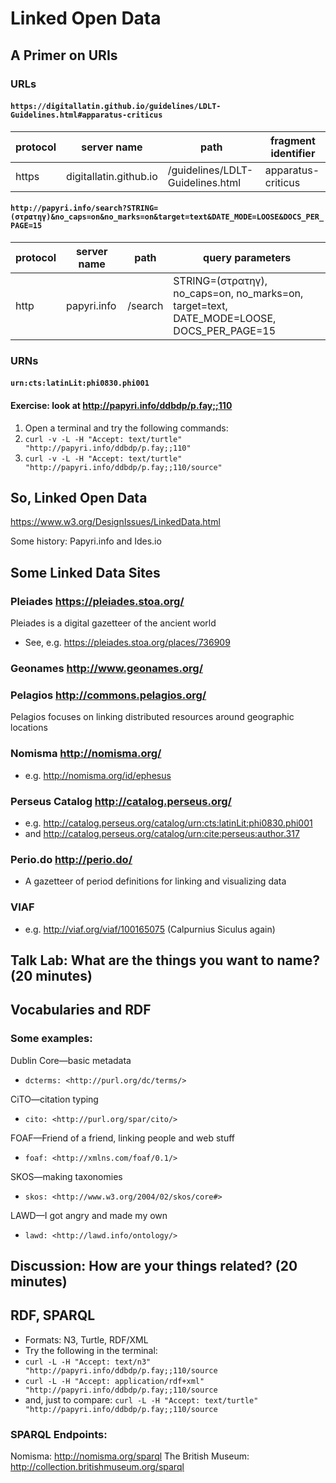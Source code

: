 # Linked Open Data

## A Primer on URIs

### URLs
#### `https://digitallatin.github.io/guidelines/LDLT-Guidelines.html#apparatus-criticus`

|protocol|server name|path|fragment identifier|
|--------|-----------|----|-------------------|
|https|digitallatin.github.io|/guidelines/LDLT-Guidelines.html|apparatus-criticus|

#### `http://papyri.info/search?STRING=(στρατηγ)&no_caps=on&no_marks=on&target=text&DATE_MODE=LOOSE&DOCS_PER_PAGE=15`
|protocol|server name|path|query parameters|
|--------|-----------|----|-------------------|
|http|papyri.info|/search|STRING=(στρατηγ), no_caps=on, no_marks=on, target=text, DATE_MODE=LOOSE, DOCS_PER_PAGE=15|

### URNs
#### `urn:cts:latinLit:phi0830.phi001`

#### Exercise: look at <http://papyri.info/ddbdp/p.fay;;110>
 1. Open a terminal and try the following commands:
 2. `curl -v -L -H "Accept: text/turtle" "http://papyri.info/ddbdp/p.fay;;110"`
 3. `curl -v -L -H "Accept: text/turtle" "http://papyri.info/ddbdp/p.fay;;110/source"`

## So, Linked Open Data
<https://www.w3.org/DesignIssues/LinkedData.html>

Some history: Papyri.info and Ides.io

## Some Linked Data Sites

### Pleiades <https://pleiades.stoa.org/>
Pleiades is a digital gazetteer of the ancient world
 * See, e.g. <https://pleiades.stoa.org/places/736909>

### Geonames <http://www.geonames.org/>

### Pelagios <http://commons.pelagios.org/>
Pelagios focuses on linking distributed resources around geographic locations

### Nomisma <http://nomisma.org/>
 * e.g. <http://nomisma.org/id/ephesus>

### Perseus Catalog <http://catalog.perseus.org/>
 * e.g. <http://catalog.perseus.org/catalog/urn:cts:latinLit:phi0830.phi001>
 * and <http://catalog.perseus.org/catalog/urn:cite:perseus:author.317>

### Perio.do <http://perio.do/>
 * A gazetteer of period definitions for linking and visualizing data

### VIAF
 * e.g. <http://viaf.org/viaf/100165075> (Calpurnius Siculus again)

## Talk Lab: What are the things you want to name? (20 minutes)

## Vocabularies and RDF

### Some examples:

Dublin Core—basic metadata
 * `dcterms: <http://purl.org/dc/terms/>`

CiTO—citation typing
 * `cito: <http://purl.org/spar/cito/>`

FOAF—Friend of a friend, linking people and web stuff
 * `foaf: <http://xmlns.com/foaf/0.1/>`

SKOS—making taxonomies
 * `skos: <http://www.w3.org/2004/02/skos/core#>`

LAWD—I got angry and made my own
 * `lawd: <http://lawd.info/ontology/>`

## Discussion: How are your things related? (20 minutes)

## RDF, SPARQL
 * Formats: N3, Turtle, RDF/XML
 * Try the following in the terminal:
  * `curl -L -H "Accept: text/n3" "http://papyri.info/ddbdp/p.fay;;110/source`
  * `curl -L -H "Accept: application/rdf+xml" "http://papyri.info/ddbdp/p.fay;;110/source`
  * and, just to compare: ``curl -L -H "Accept: text/turtle" "http://papyri.info/ddbdp/p.fay;;110/source``

### SPARQL Endpoints:
Nomisma: <http://nomisma.org/sparql>
The British Museum: <http://collection.britishmuseum.org/sparql>

